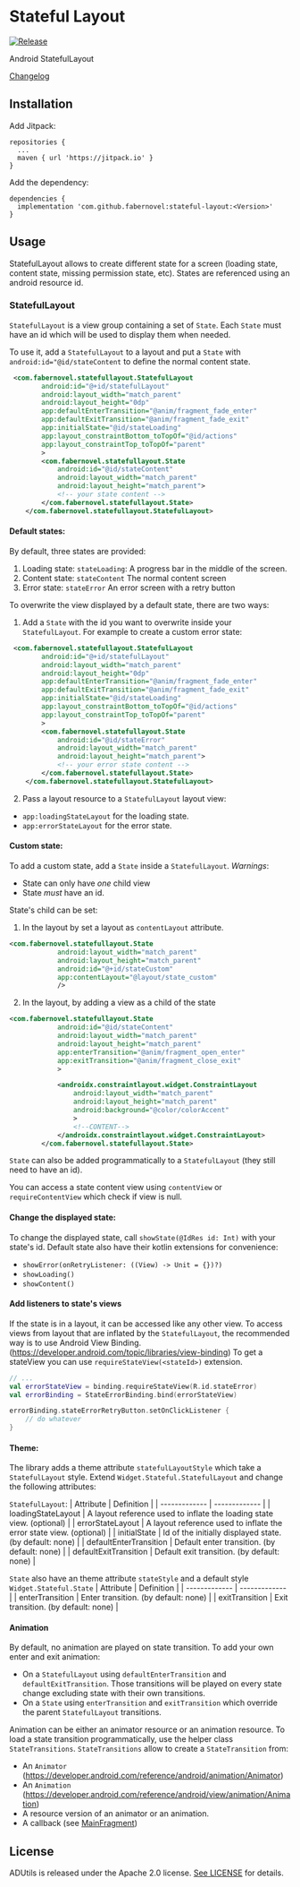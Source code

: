 # Stateful Layout
[![Release](https://jitpack.io/v/fabernovel/stateful-layout.svg)](https://jitpack.io/#fabernovel/stateful-layout)

Android StatefulLayout

[Changelog](CHANGELOG.md)

## Installation
Add Jitpack: 
```
repositories {
  ...
  maven { url 'https://jitpack.io' }
}
```

Add the dependency: 
```
dependencies {
  implementation 'com.github.fabernovel:stateful-layout:<Version>'
}
```

## Usage
StatefulLayout allows to create different state for a screen (loading state, content state, missing permission state, etc).
States are referenced using an android resource id. 

### StatefulLayout

`StatefulLayout` is a view group containing a set of `State`. 
Each `State` must have an id which will be used to display them when needed. 

To use it, add a `StatefulLayout` to a layout and put a `State` with `android:id="@id/stateContent` to define the normal content state.
``` XML
 <com.fabernovel.statefullayout.StatefulLayout
        android:id="@+id/statefulLayout"
        android:layout_width="match_parent"
        android:layout_height="0dp"
        app:defaultEnterTransition="@anim/fragment_fade_enter"
        app:defaultExitTransition="@anim/fragment_fade_exit"
        app:initialState="@id/stateLoading"
        app:layout_constraintBottom_toTopOf="@id/actions"
        app:layout_constraintTop_toTopOf="parent"
        >
        <com.fabernovel.statefullayout.State
            android:id="@id/stateContent"
            android:layout_width="match_parent"
            android:layout_height="match_parent">
            <!-- your state content -->
        </com.fabernovel.statefullayout.State>
    </com.fabernovel.statefullayout.StatefulLayout>
```

#### Default states: 
By default, three states are provided: 
1. Loading state: `stateLoading`:
  A progress bar in the middle of the screen.
2. Content state: `stateContent`
  The normal content screen
3. Error state: `stateError`
  An error screen with a retry button

To overwrite the view displayed by a default state, there are two ways: 

1. Add a `State` with the id you want to overwrite inside your `StatefulLayout`. 
For example to create a custom error state:
```XML
 <com.fabernovel.statefullayout.StatefulLayout
        android:id="@+id/statefulLayout"
        android:layout_width="match_parent"
        android:layout_height="0dp"
        app:defaultEnterTransition="@anim/fragment_fade_enter"
        app:defaultExitTransition="@anim/fragment_fade_exit"
        app:initialState="@id/stateLoading"
        app:layout_constraintBottom_toTopOf="@id/actions"
        app:layout_constraintTop_toTopOf="parent"
        >
        <com.fabernovel.statefullayout.State
            android:id="@id/stateError"
            android:layout_width="match_parent"
            android:layout_height="match_parent">
            <!-- your error state content -->
        </com.fabernovel.statefullayout.State>
    </com.fabernovel.statefullayout.StatefulLayout>
```
2. Pass a layout resource to a `StatefulLayout` layout view:
  - `app:loadingStateLayout` for the loading state.
  - `app:errorStateLayout` for the error state.
  
#### Custom state:
To add a custom state, add a `State` inside a `StatefulLayout`.
*Warnings*: 
- State can only have *one* child view
- State *must* have an id. 

State's child can be set:
1. In the layout by set a layout as `contentLayout` attribute.
```xml
<com.fabernovel.statefullayout.State
            android:layout_width="match_parent"
            android:layout_height="match_parent"
            android:id="@+id/stateCustom"
            app:contentLayout="@layout/state_custom"
            />
```
2. In the layout, by adding a view as a child of the state
```xml
<com.fabernovel.statefullayout.State
            android:id="@id/stateContent"
            android:layout_width="match_parent"
            android:layout_height="match_parent"
            app:enterTransition="@anim/fragment_open_enter"
            app:exitTransition="@anim/fragment_close_exit"
            >

            <androidx.constraintlayout.widget.ConstraintLayout
                android:layout_width="match_parent"
                android:layout_height="match_parent"
                android:background="@color/colorAccent"
                >
                <!--CONTENT-->
            </androidx.constraintlayout.widget.ConstraintLayout>
        </com.fabernovel.statefullayout.State>
```

`State` can also be added programmatically to a `StatefulLayout` (they still need to have an id).

You can access a state content view using `contentView` or `requireContentView` which check 
if view is null. 

#### Change the displayed state:
To change the displayed state, call `showState(@IdRes id: Int)` with your state's id. 
Default state also have their kotlin extensions for convenience:
- `showError(onRetryListener: ((View) -> Unit = {})?)` 
- `showLoading()`
- `showContent()`

#### Add listeners to state's views
If the state is in a layout, it can be accessed like any other view. 
To access views from layout that are inflated by the `StatefulLayout`, the recommended way is to
use Android View Binding. (https://developer.android.com/topic/libraries/view-binding)
To get a stateView you can use `requireStateView(<stateId>)` extension. 

``` kotlin
// ...
val errorStateView = binding.requireStateView(R.id.stateError)       
val errorBinding = StateErrorBinding.bind(errorStateView)

errorBinding.stateErrorRetryButton.setOnClickListener { 
    // do whatever
}
```     

#### Theme:
 The library adds a theme attribute `statefulLayoutStyle` which take a `StatefulLayout` style.
 Extend `Widget.Stateful.StatefulLayout` and change the following attributes:  
 
`StatefulLayout`:
| Attribute  | Definition |
| ------------- | ------------- |
| loadingStateLayout  | A layout reference used to inflate the loading state view. (optional)  |
| errorStateLayout  | A layout reference used to inflate the error state view. (optional)  |
| initialState  | Id of the initially displayed state. (by default: none)  |
| defaultEnterTransition  | Default enter transition. (by default: none)  |
| defaultExitTransition  | Default exit transition. (by default: none)  |

`State` also have an theme attribute `stateStyle` and a default style `Widget.Stateful.State`
| Attribute  | Definition |
| ------------- | ------------- |
| enterTransition  | Enter transition. (by default: none)  |
| exitTransition  | Exit transition. (by default: none)  |

#### Animation

By default, no animation are played on state transition. To add your own enter and exit
animation:
- On a `StatefulLayout` using `defaultEnterTransition` and `defaultExitTransition`. Those transitions
will be played on every state change excluding state with their own transitions.
- On a `State` using `enterTransition` and `exitTransition` which override the parent `StatefulLayout`
 transitions.
 
Animation can be either an animator resource or an animation resource.
To load a state transition programmatically, use the helper class `StateTransitions`.
`StateTransitions` allow to create a `StateTransition` from: 
- An `Animator` (https://developer.android.com/reference/android/animation/Animator)
- An `Animation` (https://developer.android.com/reference/android/view/animation/Animation)
- A resource version of an animator or an animation.
- A callback (see [MainFragment](https://github.com/faberNovel/stateful-layout/blob/develop/sample-app/src/main/java/com/fabernovel/statefullayout/sample/ui/main/MainFragment.kt))  

## License

ADUtils is released under the Apache 2.0 license. [See LICENSE](LICENSE) for details.
